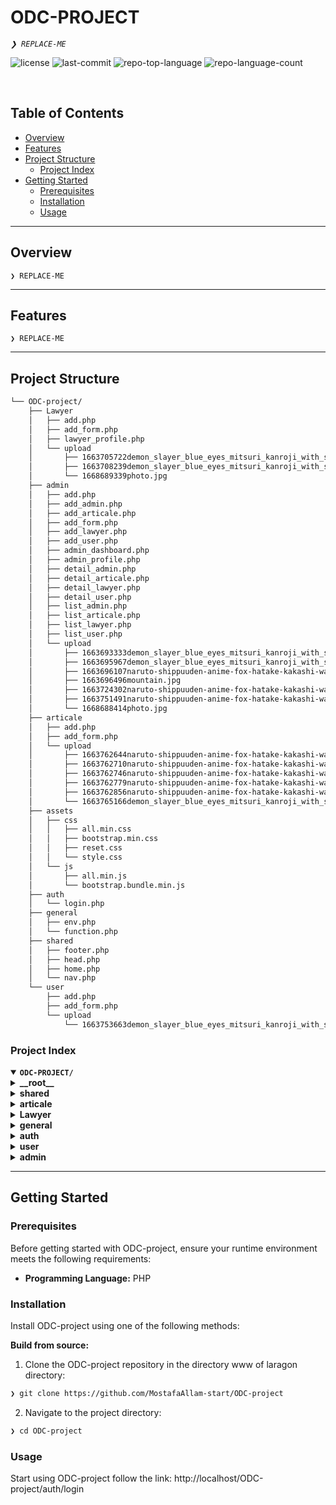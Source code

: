 <div align="left" style="position: relative;">
<h1>ODC-PROJECT</h1>
<p align="left">
	<em><code>❯ REPLACE-ME</code></em>
</p>
<p align="left">
	<img src="https://img.shields.io/github/license/MostafaAllam-start/ODC-project?style=default&logo=opensourceinitiative&logoColor=white&color=0080ff" alt="license">
	<img src="https://img.shields.io/github/last-commit/MostafaAllam-start/ODC-project?style=default&logo=git&logoColor=white&color=0080ff" alt="last-commit">
	<img src="https://img.shields.io/github/languages/top/MostafaAllam-start/ODC-project?style=default&color=0080ff" alt="repo-top-language">
	<img src="https://img.shields.io/github/languages/count/MostafaAllam-start/ODC-project?style=default&color=0080ff" alt="repo-language-count">
</p>
<p align="left"><!-- default option, no dependency badges. -->
</p>
<p align="left">
	<!-- default option, no dependency badges. -->
</p>
</div>
<br clear="right">

##  Table of Contents

- [ Overview](#-overview)
- [ Features](#-features)
- [ Project Structure](#-project-structure)
  - [ Project Index](#-project-index)
- [ Getting Started](#-getting-started)
  - [ Prerequisites](#-prerequisites)
  - [ Installation](#-installation)
  - [ Usage](#-usage)
---

##  Overview

<code>❯ REPLACE-ME</code>

---

##  Features

<code>❯ REPLACE-ME</code>

---

##  Project Structure

```sh
└── ODC-project/
    ├── Lawyer
    │   ├── add.php
    │   ├── add_form.php
    │   ├── lawyer_profile.php
    │   └── upload
    │       ├── 1663705722demon_slayer_blue_eyes_mitsuri_kanroji_with_sword_with_white_background_4k_hd_anime.jpg
    │       ├── 1663708239demon_slayer_blue_eyes_mitsuri_kanroji_with_sword_with_white_background_4k_hd_anime.jpg
    │       └── 1668689339photo.jpg
    ├── admin
    │   ├── add.php
    │   ├── add_admin.php
    │   ├── add_articale.php
    │   ├── add_form.php
    │   ├── add_lawyer.php
    │   ├── add_user.php
    │   ├── admin_dashboard.php
    │   ├── admin_profile.php
    │   ├── detail_admin.php
    │   ├── detail_articale.php
    │   ├── detail_lawyer.php
    │   ├── detail_user.php
    │   ├── list_admin.php
    │   ├── list_articale.php
    │   ├── list_lawyer.php
    │   ├── list_user.php
    │   └── upload
    │       ├── 1663693333demon_slayer_blue_eyes_mitsuri_kanroji_with_sword_with_white_background_4k_hd_anime.jpg
    │       ├── 1663695967demon_slayer_blue_eyes_mitsuri_kanroji_with_sword_with_white_background_4k_hd_anime.jpg
    │       ├── 1663696107naruto-shippuuden-anime-fox-hatake-kakashi-wallpaper-preview.jpg
    │       ├── 1663696496mountain.jpg
    │       ├── 1663724302naruto-shippuuden-anime-fox-hatake-kakashi-wallpaper-preview.jpg
    │       ├── 1663751491naruto-shippuuden-anime-fox-hatake-kakashi-wallpaper-preview.jpg
    │       └── 1668688414photo.jpg
    ├── articale
    │   ├── add.php
    │   ├── add_form.php
    │   └── upload
    │       ├── 1663762644naruto-shippuuden-anime-fox-hatake-kakashi-wallpaper-preview.jpg
    │       ├── 1663762710naruto-shippuuden-anime-fox-hatake-kakashi-wallpaper-preview.jpg
    │       ├── 1663762746naruto-shippuuden-anime-fox-hatake-kakashi-wallpaper-preview.jpg
    │       ├── 1663762779naruto-shippuuden-anime-fox-hatake-kakashi-wallpaper-preview.jpg
    │       ├── 1663762856naruto-shippuuden-anime-fox-hatake-kakashi-wallpaper-preview.jpg
    │       └── 1663765166demon_slayer_blue_eyes_mitsuri_kanroji_with_sword_with_white_background_4k_hd_anime.jpg
    ├── assets
    │   ├── css
    │   │   ├── all.min.css
    │   │   ├── bootstrap.min.css
    │   │   ├── reset.css
    │   │   └── style.css
    │   └── js
    │       ├── all.min.js
    │       └── bootstrap.bundle.min.js
    ├── auth
    │   └── login.php
    ├── general
    │   ├── env.php
    │   └── function.php
    ├── shared
    │   ├── footer.php
    │   ├── head.php
    │   ├── home.php
    │   └── nav.php
    └── user
        ├── add.php
        ├── add_form.php
        └── upload
            └── 1663753663demon_slayer_blue_eyes_mitsuri_kanroji_with_sword_with_white_background_4k_hd_anime.jpg
```


###  Project Index
<details open>
	<summary><b><code>ODC-PROJECT/</code></b></summary>
	<details> <!-- __root__ Submodule -->
		<summary><b>__root__</b></summary>
		<blockquote>
			<table>
			</table>
		</blockquote>
	</details>
	<details> <!-- shared Submodule -->
		<summary><b>shared</b></summary>
		<blockquote>
			<table>
			<tr>
				<td><b><a href='https://github.com/MostafaAllam-start/ODC-project/blob/master/shared/nav.php'>nav.php</a></b></td>
				<td><code>❯ REPLACE-ME</code></td>
			</tr>
			<tr>
				<td><b><a href='https://github.com/MostafaAllam-start/ODC-project/blob/master/shared/home.php'>home.php</a></b></td>
				<td><code>❯ REPLACE-ME</code></td>
			</tr>
			<tr>
				<td><b><a href='https://github.com/MostafaAllam-start/ODC-project/blob/master/shared/footer.php'>footer.php</a></b></td>
				<td><code>❯ REPLACE-ME</code></td>
			</tr>
			<tr>
				<td><b><a href='https://github.com/MostafaAllam-start/ODC-project/blob/master/shared/head.php'>head.php</a></b></td>
				<td><code>❯ REPLACE-ME</code></td>
			</tr>
			</table>
		</blockquote>
	</details>
	<details> <!-- articale Submodule -->
		<summary><b>articale</b></summary>
		<blockquote>
			<table>
			<tr>
				<td><b><a href='https://github.com/MostafaAllam-start/ODC-project/blob/master/articale/add.php'>add.php</a></b></td>
				<td><code>❯ REPLACE-ME</code></td>
			</tr>
			<tr>
				<td><b><a href='https://github.com/MostafaAllam-start/ODC-project/blob/master/articale/add_form.php'>add_form.php</a></b></td>
				<td><code>❯ REPLACE-ME</code></td>
			</tr>
			</table>
		</blockquote>
	</details>
	<details> <!-- Lawyer Submodule -->
		<summary><b>Lawyer</b></summary>
		<blockquote>
			<table>
			<tr>
				<td><b><a href='https://github.com/MostafaAllam-start/ODC-project/blob/master/Lawyer/lawyer_profile.php'>lawyer_profile.php</a></b></td>
				<td><code>❯ REPLACE-ME</code></td>
			</tr>
			<tr>
				<td><b><a href='https://github.com/MostafaAllam-start/ODC-project/blob/master/Lawyer/add.php'>add.php</a></b></td>
				<td><code>❯ REPLACE-ME</code></td>
			</tr>
			<tr>
				<td><b><a href='https://github.com/MostafaAllam-start/ODC-project/blob/master/Lawyer/add_form.php'>add_form.php</a></b></td>
				<td><code>❯ REPLACE-ME</code></td>
			</tr>
			</table>
		</blockquote>
	</details>
	<details> <!-- general Submodule -->
		<summary><b>general</b></summary>
		<blockquote>
			<table>
			<tr>
				<td><b><a href='https://github.com/MostafaAllam-start/ODC-project/blob/master/general/env.php'>env.php</a></b></td>
				<td><code>❯ REPLACE-ME</code></td>
			</tr>
			<tr>
				<td><b><a href='https://github.com/MostafaAllam-start/ODC-project/blob/master/general/function.php'>function.php</a></b></td>
				<td><code>❯ REPLACE-ME</code></td>
			</tr>
			</table>
		</blockquote>
	</details>
	<details> <!-- auth Submodule -->
		<summary><b>auth</b></summary>
		<blockquote>
			<table>
			<tr>
				<td><b><a href='https://github.com/MostafaAllam-start/ODC-project/blob/master/auth/login.php'>login.php</a></b></td>
				<td><code>❯ REPLACE-ME</code></td>
			</tr>
			</table>
		</blockquote>
	</details>
	<details> <!-- user Submodule -->
		<summary><b>user</b></summary>
		<blockquote>
			<table>
			<tr>
				<td><b><a href='https://github.com/MostafaAllam-start/ODC-project/blob/master/user/add.php'>add.php</a></b></td>
				<td><code>❯ REPLACE-ME</code></td>
			</tr>
			<tr>
				<td><b><a href='https://github.com/MostafaAllam-start/ODC-project/blob/master/user/add_form.php'>add_form.php</a></b></td>
				<td><code>❯ REPLACE-ME</code></td>
			</tr>
			</table>
		</blockquote>
	</details>
	<details> <!-- admin Submodule -->
		<summary><b>admin</b></summary>
		<blockquote>
			<table>
			<tr>
				<td><b><a href='https://github.com/MostafaAllam-start/ODC-project/blob/master/admin/detail_lawyer.php'>detail_lawyer.php</a></b></td>
				<td><code>❯ REPLACE-ME</code></td>
			</tr>
			<tr>
				<td><b><a href='https://github.com/MostafaAllam-start/ODC-project/blob/master/admin/admin_dashboard.php'>admin_dashboard.php</a></b></td>
				<td><code>❯ REPLACE-ME</code></td>
			</tr>
			<tr>
				<td><b><a href='https://github.com/MostafaAllam-start/ODC-project/blob/master/admin/admin_profile.php'>admin_profile.php</a></b></td>
				<td><code>❯ REPLACE-ME</code></td>
			</tr>
			<tr>
				<td><b><a href='https://github.com/MostafaAllam-start/ODC-project/blob/master/admin/list_articale.php'>list_articale.php</a></b></td>
				<td><code>❯ REPLACE-ME</code></td>
			</tr>
			<tr>
				<td><b><a href='https://github.com/MostafaAllam-start/ODC-project/blob/master/admin/add_lawyer.php'>add_lawyer.php</a></b></td>
				<td><code>❯ REPLACE-ME</code></td>
			</tr>
			<tr>
				<td><b><a href='https://github.com/MostafaAllam-start/ODC-project/blob/master/admin/add.php'>add.php</a></b></td>
				<td><code>❯ REPLACE-ME</code></td>
			</tr>
			<tr>
				<td><b><a href='https://github.com/MostafaAllam-start/ODC-project/blob/master/admin/detail_user.php'>detail_user.php</a></b></td>
				<td><code>❯ REPLACE-ME</code></td>
			</tr>
			<tr>
				<td><b><a href='https://github.com/MostafaAllam-start/ODC-project/blob/master/admin/detail_articale.php'>detail_articale.php</a></b></td>
				<td><code>❯ REPLACE-ME</code></td>
			</tr>
			<tr>
				<td><b><a href='https://github.com/MostafaAllam-start/ODC-project/blob/master/admin/add_user.php'>add_user.php</a></b></td>
				<td><code>❯ REPLACE-ME</code></td>
			</tr>
			<tr>
				<td><b><a href='https://github.com/MostafaAllam-start/ODC-project/blob/master/admin/list_lawyer.php'>list_lawyer.php</a></b></td>
				<td><code>❯ REPLACE-ME</code></td>
			</tr>
			<tr>
				<td><b><a href='https://github.com/MostafaAllam-start/ODC-project/blob/master/admin/detail_admin.php'>detail_admin.php</a></b></td>
				<td><code>❯ REPLACE-ME</code></td>
			</tr>
			<tr>
				<td><b><a href='https://github.com/MostafaAllam-start/ODC-project/blob/master/admin/add_admin.php'>add_admin.php</a></b></td>
				<td><code>❯ REPLACE-ME</code></td>
			</tr>
			<tr>
				<td><b><a href='https://github.com/MostafaAllam-start/ODC-project/blob/master/admin/list_user.php'>list_user.php</a></b></td>
				<td><code>❯ REPLACE-ME</code></td>
			</tr>
			<tr>
				<td><b><a href='https://github.com/MostafaAllam-start/ODC-project/blob/master/admin/add_articale.php'>add_articale.php</a></b></td>
				<td><code>❯ REPLACE-ME</code></td>
			</tr>
			<tr>
				<td><b><a href='https://github.com/MostafaAllam-start/ODC-project/blob/master/admin/add_form.php'>add_form.php</a></b></td>
				<td><code>❯ REPLACE-ME</code></td>
			</tr>
			<tr>
				<td><b><a href='https://github.com/MostafaAllam-start/ODC-project/blob/master/admin/list_admin.php'>list_admin.php</a></b></td>
				<td><code>❯ REPLACE-ME</code></td>
			</tr>
			</table>
		</blockquote>
	</details>
</details>

---
##  Getting Started

###  Prerequisites

Before getting started with ODC-project, ensure your runtime environment meets the following requirements:

- **Programming Language:** PHP


###  Installation

Install ODC-project using one of the following methods:

**Build from source:**

1. Clone the ODC-project repository in the directory www of laragon directory:
```sh
❯ git clone https://github.com/MostafaAllam-start/ODC-project
```

2. Navigate to the project directory:
```sh
❯ cd ODC-project
```
###  Usage
Start using ODC-project follow the link:
http://localhost/ODC-project/auth/login
